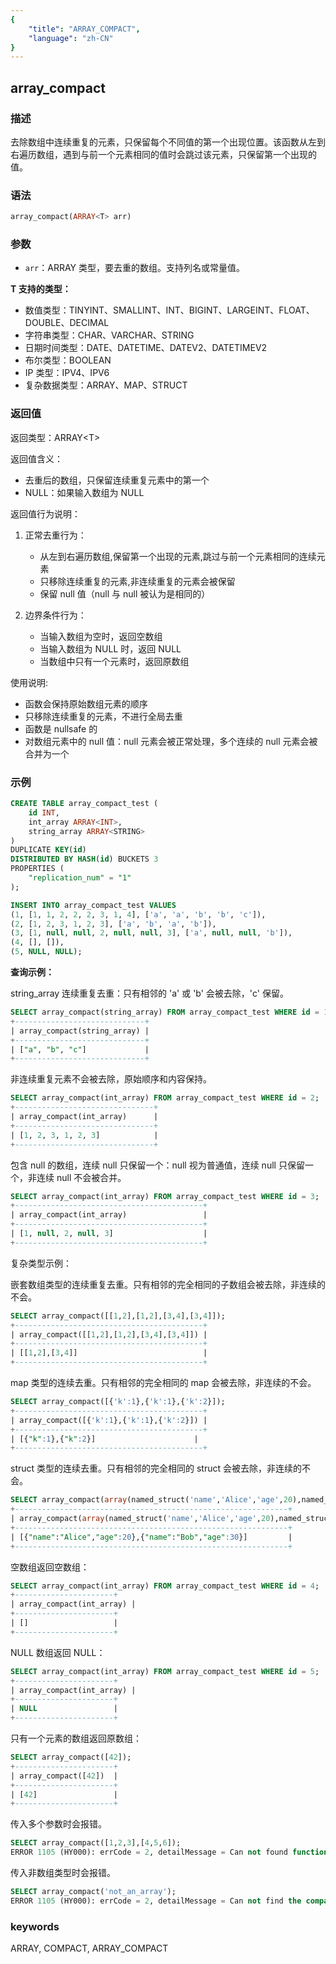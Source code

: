 ```yaml
---
{
    "title": "ARRAY_COMPACT",
    "language": "zh-CN"
}
---
```


## array_compact

<version since="2.0.0">


</version>

### 描述

去除数组中连续重复的元素，只保留每个不同值的第一个出现位置。该函数从左到右遍历数组，遇到与前一个元素相同的值时会跳过该元素，只保留第一个出现的值。

### 语法

```sql
array_compact(ARRAY<T> arr)
```

### 参数

- `arr`：ARRAY<T> 类型，要去重的数组。支持列名或常量值。

**T 支持的类型：**
- 数值类型：TINYINT、SMALLINT、INT、BIGINT、LARGEINT、FLOAT、DOUBLE、DECIMAL
- 字符串类型：CHAR、VARCHAR、STRING
- 日期时间类型：DATE、DATETIME、DATEV2、DATETIMEV2
- 布尔类型：BOOLEAN
- IP 类型：IPV4、IPV6
- 复杂数据类型：ARRAY、MAP、STRUCT


### 返回值

返回类型：ARRAY\<T>

返回值含义：
- 去重后的数组，只保留连续重复元素中的第一个
- NULL：如果输入数组为 NULL

返回值行为说明：

1. 正常去重行为：
   - 从左到右遍历数组,保留第一个出现的元素,跳过与前一个元素相同的连续元素
   - 只移除连续重复的元素,非连续重复的元素会被保留
   - 保留 null 值（null 与 null 被认为是相同的）

2. 边界条件行为：
   - 当输入数组为空时，返回空数组
   - 当输入数组为 NULL 时，返回 NULL
   - 当数组中只有一个元素时，返回原数组

使用说明:

- 函数会保持原始数组元素的顺序
- 只移除连续重复的元素，不进行全局去重
- 函数是 nullsafe 的
- 对数组元素中的 null 值：null 元素会被正常处理，多个连续的 null 元素会被合并为一个

### 示例

```sql
CREATE TABLE array_compact_test (
    id INT,
    int_array ARRAY<INT>,
    string_array ARRAY<STRING>
)
DUPLICATE KEY(id)
DISTRIBUTED BY HASH(id) BUCKETS 3
PROPERTIES (
    "replication_num" = "1"
);

INSERT INTO array_compact_test VALUES
(1, [1, 1, 2, 2, 2, 3, 1, 4], ['a', 'a', 'b', 'b', 'c']),
(2, [1, 2, 3, 1, 2, 3], ['a', 'b', 'a', 'b']),
(3, [1, null, null, 2, null, null, 3], ['a', null, null, 'b']),
(4, [], []),
(5, NULL, NULL);
```

**查询示例：**

string_array 连续重复去重：只有相邻的 'a' 或 'b' 会被去除，'c' 保留。
```sql
SELECT array_compact(string_array) FROM array_compact_test WHERE id = 1;
+-----------------------------+
| array_compact(string_array) |
+-----------------------------+
| ["a", "b", "c"]             |
+-----------------------------+
```

非连续重复元素不会被去除，原始顺序和内容保持。
```sql
SELECT array_compact(int_array) FROM array_compact_test WHERE id = 2;
+-------------------------------+
| array_compact(int_array)      |
+-------------------------------+
| [1, 2, 3, 1, 2, 3]            |
+-------------------------------+
```

包含 null 的数组，连续 null 只保留一个：null 视为普通值，连续 null 只保留一个，非连续 null 不会被合并。
```sql
SELECT array_compact(int_array) FROM array_compact_test WHERE id = 3;
+------------------------------------------+
| array_compact(int_array)                 |
+------------------------------------------+
| [1, null, 2, null, 3]                    |
+------------------------------------------+
```

复杂类型示例：

嵌套数组类型的连续重复去重。只有相邻的完全相同的子数组会被去除，非连续的不会。
```sql
SELECT array_compact([[1,2],[1,2],[3,4],[3,4]]);
+------------------------------------------+
| array_compact([[1,2],[1,2],[3,4],[3,4]]) |
+------------------------------------------+
| [[1,2],[3,4]]                            |
+------------------------------------------+
```

map 类型的连续去重。只有相邻的完全相同的 map 会被去除，非连续的不会。
```sql
SELECT array_compact([{'k':1},{'k':1},{'k':2}]);
+------------------------------------------+
| array_compact([{'k':1},{'k':1},{'k':2}]) |
+------------------------------------------+
| [{"k":1},{"k":2}]                      |
+------------------------------------------+
```

struct 类型的连续去重。只有相邻的完全相同的 struct 会被去除，非连续的不会。
```sql
SELECT array_compact(array(named_struct('name','Alice','age',20),named_struct('name','Alice','age',20),named_struct('name','Bob','age',30)));
+-------------------------------------------------------------+
| array_compact(array(named_struct('name','Alice','age',20),named_struct('name','Alice','age',20),named_struct('name','Bob','age',30))) |
+-------------------------------------------------------------+
| [{"name":"Alice","age":20},{"name":"Bob","age":30}]         |
+-------------------------------------------------------------+
```

空数组返回空数组：
```sql
SELECT array_compact(int_array) FROM array_compact_test WHERE id = 4;
+----------------------+
| array_compact(int_array) |
+----------------------+
| []                   |
+----------------------+
```

NULL 数组返回 NULL：
```sql
SELECT array_compact(int_array) FROM array_compact_test WHERE id = 5;
+----------------------+
| array_compact(int_array) |
+----------------------+
| NULL                 |
+----------------------+
```

只有一个元素的数组返回原数组：
```sql
SELECT array_compact([42]);
+----------------------+
| array_compact([42])  |
+----------------------+
| [42]                 |
+----------------------+
```

传入多个参数时会报错。
```sql
SELECT array_compact([1,2,3],[4,5,6]);
ERROR 1105 (HY000): errCode = 2, detailMessage = Can not found function 'array_compact' which has 2 arity. Candidate functions are: [array_compact(Expression)]
```

传入非数组类型时会报错。
```sql
SELECT array_compact('not_an_array');
ERROR 1105 (HY000): errCode = 2, detailMessage = Can not find the compatibility function signature: array_compact(VARCHAR(12))
```

### keywords

ARRAY, COMPACT, ARRAY_COMPACT 